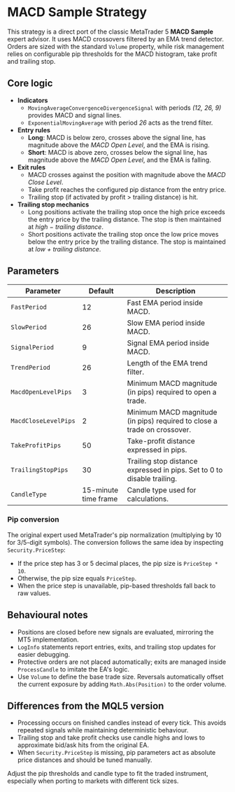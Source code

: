 # MACD Sample Strategy

This strategy is a direct port of the classic MetaTrader 5 **MACD Sample** expert advisor. It uses MACD crossovers filtered by an EMA trend detector. Orders are sized with the standard `Volume` property, while risk management relies on configurable pip thresholds for the MACD histogram, take profit and trailing stop.

## Core logic

- **Indicators**
  - `MovingAverageConvergenceDivergenceSignal` with periods *(12, 26, 9)* provides MACD and signal lines.
  - `ExponentialMovingAverage` with period *26* acts as the trend filter.
- **Entry rules**
  - **Long**: MACD is below zero, crosses above the signal line, has magnitude above the *MACD Open Level*, and the EMA is rising.
  - **Short**: MACD is above zero, crosses below the signal line, has magnitude above the *MACD Open Level*, and the EMA is falling.
- **Exit rules**
  - MACD crosses against the position with magnitude above the *MACD Close Level*.
  - Take profit reaches the configured pip distance from the entry price.
  - Trailing stop (if activated by profit > trailing distance) is hit.
- **Trailing stop mechanics**
  - Long positions activate the trailing stop once the high price exceeds the entry price by the trailing distance. The stop is then maintained at *high − trailing distance*.
  - Short positions activate the trailing stop once the low price moves below the entry price by the trailing distance. The stop is maintained at *low + trailing distance*.

## Parameters

| Parameter | Default | Description |
|-----------|---------|-------------|
| `FastPeriod` | 12 | Fast EMA period inside MACD. |
| `SlowPeriod` | 26 | Slow EMA period inside MACD. |
| `SignalPeriod` | 9 | Signal EMA period inside MACD. |
| `TrendPeriod` | 26 | Length of the EMA trend filter. |
| `MacdOpenLevelPips` | 3 | Minimum MACD magnitude (in pips) required to open a trade. |
| `MacdCloseLevelPips` | 2 | Minimum MACD magnitude (in pips) required to close a trade on crossover. |
| `TakeProfitPips` | 50 | Take-profit distance expressed in pips. |
| `TrailingStopPips` | 30 | Trailing stop distance expressed in pips. Set to 0 to disable trailing. |
| `CandleType` | 15-minute time frame | Candle type used for calculations. |

### Pip conversion

The original expert used MetaTrader's pip normalization (multiplying by 10 for 3/5-digit symbols). The conversion follows the same idea by inspecting `Security.PriceStep`:

- If the price step has 3 or 5 decimal places, the pip size is `PriceStep * 10`.
- Otherwise, the pip size equals `PriceStep`.
- When the price step is unavailable, pip-based thresholds fall back to raw values.

## Behavioural notes

- Positions are closed before new signals are evaluated, mirroring the MT5 implementation.
- `LogInfo` statements report entries, exits, and trailing stop updates for easier debugging.
- Protective orders are not placed automatically; exits are managed inside `ProcessCandle` to imitate the EA's logic.
- Use `Volume` to define the base trade size. Reversals automatically offset the current exposure by adding `Math.Abs(Position)` to the order volume.

## Differences from the MQL5 version

- Processing occurs on finished candles instead of every tick. This avoids repeated signals while maintaining deterministic behaviour.
- Trailing stop and take profit checks use candle highs and lows to approximate bid/ask hits from the original EA.
- When `Security.PriceStep` is missing, pip parameters act as absolute price distances and should be tuned manually.

Adjust the pip thresholds and candle type to fit the traded instrument, especially when porting to markets with different tick sizes.
